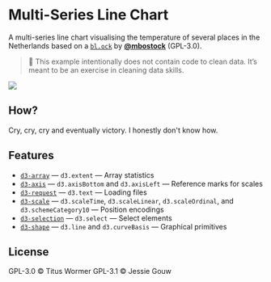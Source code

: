 # Multi-Series Line Chart

A multi-series line chart visualising the temperature of several places in the
Netherlands based on a [`bl.ock`][block] by [**@mbostock**][block-author] (GPL-3.0).

> 💁 This example intentionally does not contain code to clean data.  It’s meant
> to be an exercise in cleaning data skills.

[![][cover]][url]

## How?

Cry, cry, cry and eventually victory. I honestly don't know how. 


## Features

*   [`d3-array`](https://github.com/d3/d3-array#api-reference)
    — `d3.extent`
    — Array statistics
*   [`d3-axis`](https://github.com/d3/d3-axis#api-reference)
    — `d3.axisBottom` and `d3.axisLeft`
    — Reference marks for scales
*   [`d3-request`](https://github.com/d3/d3-request#api-reference)
    — `d3.text`
    — Loading files
*   [`d3-scale`](https://github.com/d3/d3-scale#api-reference)
    — `d3.scaleTime`, `d3.scaleLinear`, `d3.scaleOrdinal`, and
    `d3.schemeCategory10`
    — Position encodings
*   [`d3-selection`](https://github.com/d3/d3-selection#api-reference)
    — `d3.select`
    — Select elements
*   [`d3-shape`](https://github.com/d3/d3-shape#api-reference)
    — `d3.line` and `d3.curveBasis`
    — Graphical primitives

## License

GPL-3.0 © Titus Wormer
GPL-3.1 © Jessie Gouw

[block]: https://bl.ocks.org/mbostock/3884955

[block-author]: https://github.com/mbostock

[cover]: preview.png

[url]: https://cmda-tt.github.io/course-17-18/class-3/clean

[data-source]: https://projects.knmi.nl/klimatologie/uurgegevens/selectie.cgi

[data-example]: example.json
